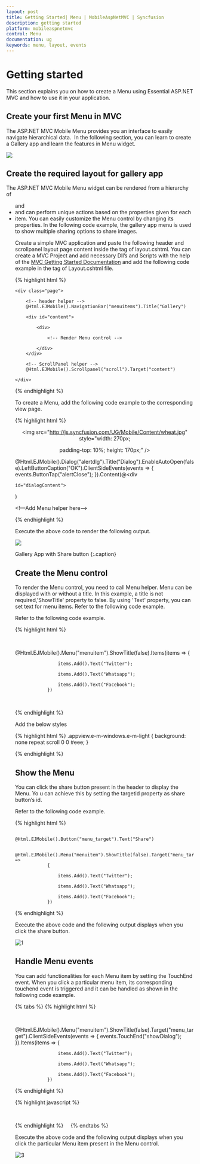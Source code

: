 ```yaml
---
layout: post
title: Getting Started| Menu | MobileAspNetMVC | Syncfusion
description: getting started
platform: mobileaspnetmvc
control: Menu
documentation: ug
keywords: menu, layout, events
---
```


# Getting started

This section explains you on how to create a Menu using Essential ASP.NET MVC and how to use it in your application.

## Create your first Menu in MVC

The ASP.NET MVC Mobile Menu provides you an interface to easily navigate hierarchical data.  In the following section, you can learn to create a Gallery app and learn the features in Menu widget. 

![](Getting-Started_images/Getting-Started_img1.png)


## Create the required layout for gallery app

The ASP.NET MVC Mobile Menu widget can be rendered from a hierarchy of <ul> and <li> and can perform unique actions based on the properties given for each <li> item. You can easily customize the Menu control by changing its properties. In the following code example, the gallery app menu is used to show multiple sharing options to share images.

Create a simple MVC application and paste the following header and scrollpanel layout page content inside the <body>tag of layout.cshtml. You can create a MVC Project and add necessary Dll’s and Scripts with the help of the [MVC Getting Started Documentation](https://help.syncfusion.com/aspnetmvc/getting-started) and add the following code example in the <body> tag of Layout.cshtml file.

{% highlight html %}

    <div class="page">

        <!-- header helper -->
        @Html.EJMobile().NavigationBar("menuitems").Title("Gallery")

        <div id="content">

            <div>

                <!-- Render Menu control -->

            </div>
        </div>

        <!-- ScrollPanel helper -->
        @Html.EJMobile().Scrollpanel("scroll").Target("content")

    </div>


{% endhighlight %}


To create a Menu, add the following code example to the corresponding view page.

{% highlight html %}

<!-- Add Gallery image -->

<div align="center">

<img src="http://js.syncfusion.com/UG/Mobile/Content/wheat.jpg" style="width: 270px;

padding-top: 10%; height: 170px;" /></div>

<!-- dialog helper -->

@Html.EJMobile().Dialog("alertdlg").Title("Dialog").EnableAutoOpen(false).LeftButtonCaption("OK").ClientSideEvents(events => { events.ButtonTap("alertClose"); }).Content(@<div

    id="dialogContent">

</div>)

<!—Add Menu helper here-->

{% endhighlight %}

Execute the above code to render the following output.

![](Getting-Started_images/Getting-Started_img2.png)


Gallery App with Share button
{:.caption}

## Create the Menu control

To render the Menu control, you need to call Menu helper. Menu can be displayed with or without a title. In this example, a title is not required,'ShowTitle' property to false. By using 'Text' property, you can set text for menu items. Refer to the following code example. 

Refer to the following code example.

{% highlight html %}

 <!-- Menu helper -->

 @Html.EJMobile().Menu("menuitem").ShowTitle(false).Items(items =>
                {

                    items.Add().Text("Twitter");

                    items.Add().Text("Whatsapp");

                    items.Add().Text("Facebook");
                })
 

{% endhighlight %}

Add the below styles

{% highlight html %}
        .appview.e-m-windows.e-m-light {
            background: none repeat scroll 0 0 #eee;
        }

{% endhighlight %}

## Show the Menu

You can click the share button present in the header to display the Menu. Yo u can achieve this by setting the targetid property as share button’s id. 

Refer to the following code example.

{% highlight html %}

                    @Html.EJMobile().Button("menu_target").Text("Share")

                    @Html.EJMobile().Menu("menuitem").ShowTitle(false).Target("menu_target").Items(items =>
                {

                    items.Add().Text("Twitter");

                    items.Add().Text("Whatsapp");

                    items.Add().Text("Facebook");
                })


{% endhighlight %}


Execute the above code and the following output displays when you click the share button.



![1](Getting-Started_images/Getting-Started_img3.png)



## Handle Menu events

You can add functionalities for each Menu item by setting the TouchEnd event. When you click a particular menu item, its corresponding touchend event is triggered and it can be handled as shown in the following code example.


{% tabs %}
{% highlight html %}
<!-- Menu helper -->        
  @Html.EJMobile().Menu("menuitem").ShowTitle(false).Target("menu_target").ClientSideEvents(events => { events.TouchEnd("showDialog"); }).Items(items =>
                {

                    items.Add().Text("Twitter");

                    items.Add().Text("Whatsapp");

                    items.Add().Text("Facebook");
                })

 {% endhighlight %} 

{% highlight javascript %} 
<script>      
//object declaration        
$(document).ready(function () 
{            window.menuObject = $("#menuitem").data("ejmMenu");
 // create object for menu.           
 window.dialogObject = $("#alertdlg").data("ejmDialog"); 
 // create object for dialog.          
 if (ej.isWindows() && ej.isMobile())               
 $("#menuitem").ejmMenu("model.theme", "light");        });
 //handling menu action <br>        
 //to show Dialog       
  function showDialog(args) 
 {            var text = args.text;
  //to get menu item text           
 $("#dialogContent").append("Content shared in " + text + " successfully"); 
 // add content to dialog           
 window.menuObject.hide(); 
 // to hide menu            
 window.dialogObject.open(); 
 //to open dialog        
 }        
 //to close dialog       
  function alertClose(args)
 {           
 $("#dialogContent").empty(); 
 //to empty the dialog content          
   window.dialogObject.close(); 
 //to close dialog       
 } 
 </script> 
 {% endhighlight %}    
{% endtabs %}


Execute the above code and the following output displays when you click the particular Menu item present in the Menu control.



![3](Getting-Started_images/Getting-Started_img4.png)



